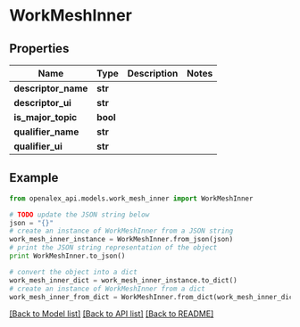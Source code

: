 # WorkMeshInner


## Properties
Name | Type | Description | Notes
------------ | ------------- | ------------- | -------------
**descriptor_name** | **str** |  | 
**descriptor_ui** | **str** |  | 
**is_major_topic** | **bool** |  | 
**qualifier_name** | **str** |  | 
**qualifier_ui** | **str** |  | 

## Example

```python
from openalex_api.models.work_mesh_inner import WorkMeshInner

# TODO update the JSON string below
json = "{}"
# create an instance of WorkMeshInner from a JSON string
work_mesh_inner_instance = WorkMeshInner.from_json(json)
# print the JSON string representation of the object
print WorkMeshInner.to_json()

# convert the object into a dict
work_mesh_inner_dict = work_mesh_inner_instance.to_dict()
# create an instance of WorkMeshInner from a dict
work_mesh_inner_from_dict = WorkMeshInner.from_dict(work_mesh_inner_dict)
```
[[Back to Model list]](../README.md#documentation-for-models) [[Back to API list]](../README.md#documentation-for-api-endpoints) [[Back to README]](../README.md)


